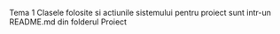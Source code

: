 Tema 1
Clasele folosite si actiunile sistemului pentru proiect sunt intr-un README.md din folderul Proiect
